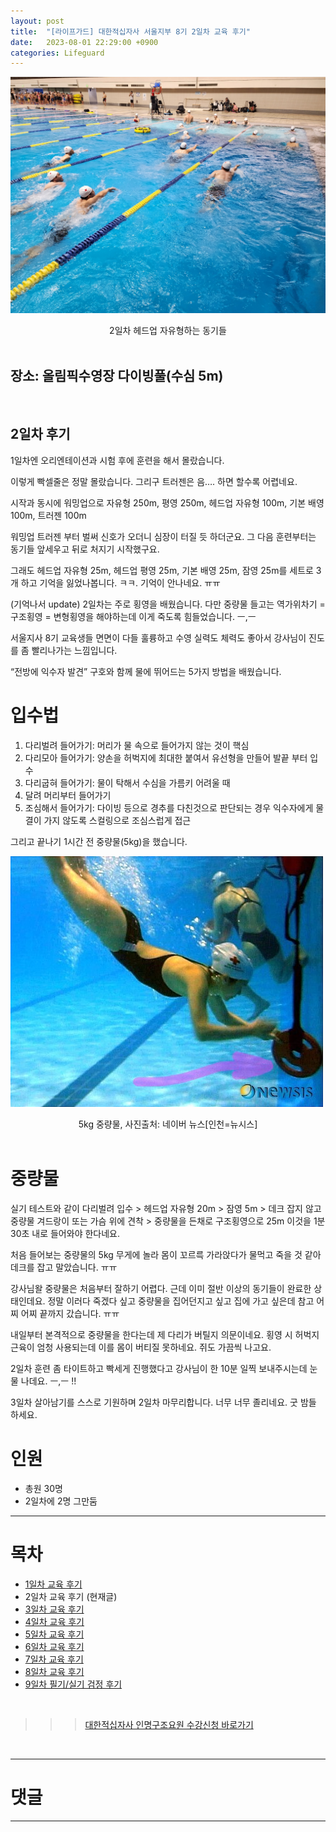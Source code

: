 ```yaml
---
layout: post
title:  "[라이프가드] 대한적십자사 서울지부 8기 2일차 교육 후기"
date:   2023-08-01 22:29:00 +0900
categories: Lifeguard
---
```


![2일차 헤드업 자유형하는 동기들](https://github.com/neoroman/neoroman.github.io/raw/main/_images/lifeguard/Lifeguard-day2.jpg)
<center>2일차 헤드업 자유형하는 동기들</center>

<BR />

## 장소: 올림픽수영장 다이빙풀(수심 5m)

<BR />

## 2일차 후기

1일차엔 오리엔테이션과 시험 후에 훈련을 해서 몰랐습니다. 

이렇게 빡셀줄은 정말 몰랐습니다. 
그리구 트러젠은 음…. 하면 할수록 어렵네요. 

시작과 동시에 워밍업으로 자유형 250m, 평영 250m,
헤드업 자유형 100m, 기본 배영 100m, 트러젠 100m

워밍업 트러젠 부터 벌써 신호가 오더니 심장이 터질 듯 하더군요. 그 다음 훈련부터는 동기들 앞세우고 뒤로 처지기 시작했구요. 

그래도 헤드업 자유형 25m, 헤드업 평영 25m, 기본 배영 25m, 잠영 25m를 세트로 3개 하고 기억을 잃었나봅니다. ㅋㅋ. 기억이 안나네요. ㅠㅠ

(기억나서 update) 2일차는 주로 횡영을 배웠습니다. 
다만 중량물 들고는 역가위차기 = 구조횡영 = 변형횡영을 해야하는데 이게 죽도록 힘들었습니다. ㅡ,ㅡ

서울지사 8기 교육생들 면면이 다들 훌륭하고 수영 실력도 체력도 좋아서 강사님이 진도를 좀 빨리나가는 느낌입니다. 

“전방에 익수자 발견” 구호와 함께 물에 뛰어드는 5가지 방법을 배웠습니다. 

# 입수법
1. 다리벌려 들어가기: 머리가 물 속으로 들어가지 않는 것이 핵심
2. 다리모아 들어가기: 양손을 허벅지에 최대한 붙여서 유선형을 만들어 발끝 부터 입수
3. 다리굽혀 들어가기: 물이 탁해서 수심을 가름키 어려울 때
4. 달려 머리부터 들어가기
5. 조심해서 들어가기: 다이빙 등으로 경추를 다친것으로 판단되는 경우 익수자에게 물결이 가지 않도록 스컬링으로 조심스럽게 접근

그리고 끝나기 1시간 전 중량물(5kg)을 했습니다. 

![중량물](https://github.com/neoroman/neoroman.github.io/raw/main/_images/lifeguard/Lifeguard-day2-1.jpg)
<center>5kg 중량물, 사진출처: 네이버 뉴스[인천=뉴시스]</center>

<BR />

# 중량물
실기 테스트와 같이 다리벌려 입수 > 헤드업 자유형 20m > 잠영 5m > 데크 잡지 않고 중량물 겨드랑이 또는 가슴 위에 견착 > 중량물을 든채로 구조횡영으로 25m 이것을 1분 30초 내로 들어와야 한다네요. 

처음 들어보는 중량물의 5kg 무게에 놀라 몸이 꼬르륵 가라앉다가 물먹고 죽을 것 같아 데크를 잡고 말았습니다. ㅠㅠ

강사님왈 중량물은 처음부터 잘하기 어렵다. 근데 이미 절반 이상의 동기들이 완료한 상태인데요. 정말 이러다 죽겠다 싶고 중량물을 집어던지고 싶고 집에 가고 싶은데 참고 어찌 어찌 끝까지 갔습니다. ㅠㅠ

내일부터 본격적으로 중량물을 한다는데 제 다리가 버틸지 의문이네요. 횡영 시 허벅지 근육이 엄청 사용되는데 이를 몸이 버티질 못하네요. 쥐도 가끔씩 나고요. 

2일차 훈련 좀 타이트하고 빡세게 진행했다고 강사님이 한 10분 일찍 보내주시는데 눈물 나데요. ㅡ,ㅡ !!

3일차 살아남기를 스스로 기원하며 2일차 마무리합니다. 
너무 너무 졸리네요. 굿 밤들 하세요. 


# 인원
 - 총원 30명
 - 2일차에 2명 그만둠


---
# 목차
- [1일차 교육 후기][day-1]
- 2일차 교육 후기 (현재글)
- [3일차 교육 후기][day-3]
- [4일차 교육 후기][day-4]
- [5일차 교육 후기][day-5]
- [6일차 교육 후기][day-6]
- [7일차 교육 후기][day-7]
- [8일차 교육 후기][day-8]
- [9일차 필기/실기 검정 후기][day-9]

<BR />


>>> [대한적십자사 인명구조요원 수강신청 바로가기][redcross]
<BR />

---

# 댓글
<script src="https://utteranc.es/client.js"
        repo="neoroman/neoroman.github.io"
        issue-term="pathname"
        label="utterances"
        theme="github-light"
        crossorigin="anonymous"
        async>
</script>

---

[day-1]: /RedCross-Lifeguard-day1
[day-2]: /RedCross-Lifeguard-day2
[day-3]: /RedCross-Lifeguard-day3
[day-4]: /RedCross-Lifeguard-day4
[day-5]: /RedCross-Lifeguard-day5
[day-6]: /RedCross-Lifeguard-day6
[day-7]: /RedCross-Lifeguard-day7
[day-8]: /RedCross-Lifeguard-day8
[day-9]: /RedCross-Lifeguard-day9
[redcross]: https://www.redcross.or.kr/learn/edu/edu.do?educode1=02&educode2=02&edutypecode=01
